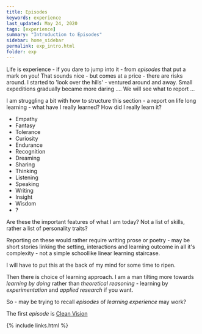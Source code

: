 ```yaml
---
title: Episodes
keywords: experience
last_updated: May 24, 2020
tags: [experience]
summary: "Introduction to Episodes"
sidebar: home_sidebar
permalink: exp_intro.html
folder: exp
---
```


Life is experience - if you dare to jump into it - from *episodes* that put a mark on you!
That sounds nice - but comes at a price - there are risks around.
I started to 'look over the hills' - ventured around and away.
Small expeditions gradually became more daring ....
We will see what to report ...

I am struggling a bit with how to structure this section - a
report on life long learning - what have I really learned?
How did I really learn it?

* Empathy
* Fantasy
* Tolerance
* Curiosity
* Endurance
* Recognition
* Dreaming
* Sharing
* Thinking
* Listening
* Speaking
* Writing
* Insight
* Wisdom
* ?

Are these the important features of what I am today?
Not a list of skills, rather a list of personality traits?

Reporting on these would rather require writing prose or poetry -
may be short stories
linking the setting, interactions and learning outcome in all it's
complexity - not a simple schoollike linear learning staircase.

I will have to put this at the back of my mind for some time to ripen.

Then there is choice of learning approach.
I am a man tilting more towards *learning by doing* rather than *theoretical
reasoning* - learning by *experimentation* and *applied research* if you want.

So - may be trying to recall *episodes* of *learning experience* may work?

The first *episode* is [Clean Vision]({{site.url}}/Clean-Vision.html)



{% include links.html %}

